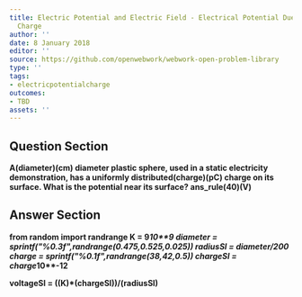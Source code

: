 ```yaml
---
title: Electric Potential and Electric Field - Electrical Potential Due to a Point
  Charge
author: ''
date: 8 January 2018
editor: ''
source: https://github.com/openwebwork/webwork-open-problem-library
type: ''
tags:
- electricpotentialcharge
outcomes:
- TBD
assets: ''
---
```


## Question Section 

<b>
A(diameter)(cm) diameter plastic sphere, used in a static electricity demonstration, has a uniformly distributed(charge)(pC) charge on its surface. What is the potential near its surface?
ans_rule(40)(V)


## Answer Section

from random import randrange
K = 9*10**9
diameter = sprintf("%0.3f",randrange(0.475,0.525,0.025))
radiusSI = diameter/200
charge = sprintf("%0.1f",randrange(38,42,0.5))
chargeSI = charge*10**-12

voltageSI = ((K)*(chargeSI))/(radiusSI)